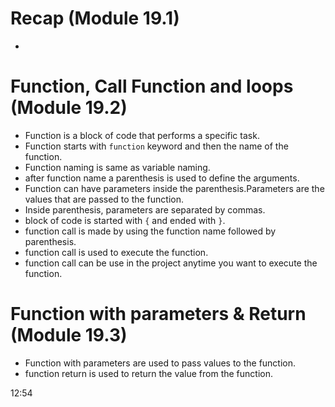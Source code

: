 # Recap (Module 19.1)

-

# Function, Call Function and loops (Module 19.2)

- Function is a block of code that performs a specific task.
- Function starts with `function` keyword and then the name of the function.
- Function naming is same as variable naming.
- after function name a parenthesis is used to define the arguments.
- Function can have parameters inside the parenthesis.Parameters are the values that are passed to the function.
- Inside parenthesis, parameters are separated by commas.
- block of code is started with `{` and ended with `}`.
- function call is made by using the function name followed by parenthesis.
- function call is used to execute the function.
- function call can be use in the project anytime you want to execute the function.

# Function with parameters & Return (Module 19.3)

- Function with parameters are used to pass values to the function.
- function return is used to return the value from the function.

12:54
